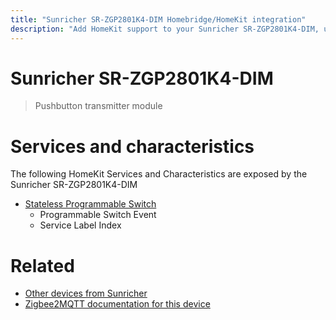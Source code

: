 ```yaml
---
title: "Sunricher SR-ZGP2801K4-DIM Homebridge/HomeKit integration"
description: "Add HomeKit support to your Sunricher SR-ZGP2801K4-DIM, using Homebridge, Zigbee2MQTT and homebridge-z2m."
---
```

<!---
This file has been GENERATED using src/docgen/docgen.ts
DO NOT EDIT THIS FILE MANUALLY!
-->
# Sunricher SR-ZGP2801K4-DIM
> Pushbutton transmitter module


# Services and characteristics
The following HomeKit Services and Characteristics are exposed by
the Sunricher SR-ZGP2801K4-DIM

* [Stateless Programmable Switch](../../action.md)
  * Programmable Switch Event
  * Service Label Index


# Related
* [Other devices from Sunricher](../index.md#sunricher)
* [Zigbee2MQTT documentation for this device](https://www.zigbee2mqtt.io/devices/SR-ZGP2801K4-DIM.html)